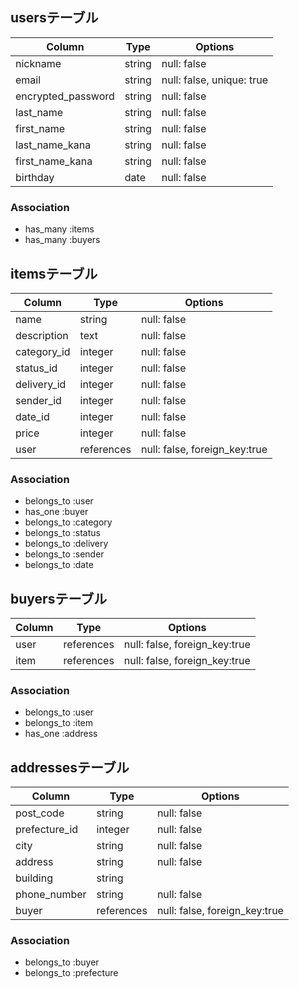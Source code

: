 ## usersテーブル

|Column            |Type  |Options                  |
|------------------|------|-------------------------|
|nickname          |string|null: false              |
|email             |string|null: false, unique: true|
|encrypted_password|string|null: false              |
|last_name         |string|null: false              |
|first_name        |string|null: false              |
|last_name_kana    |string|null: false              |
|first_name_kana   |string|null: false              |
|birthday          |date  |null: false              |

### Association
- has_many :items
- has_many :buyers

## itemsテーブル

|Column            |Type      |Options                      |
|------------------|----------|-----------------------------|
|name              |string    |null: false                  |
|description       |text      |null: false                  |
|category_id       |integer   |null: false                  |
|status_id         |integer   |null: false                  |
|delivery_id       |integer   |null: false                  |
|sender_id         |integer   |null: false                  |
|date_id           |integer   |null: false                  |
|price             |integer   |null: false                  |
|user              |references|null: false, foreign_key:true|

### Association
- belongs_to :user
- has_one :buyer
- belongs_to :category
- belongs_to :status
- belongs_to :delivery
- belongs_to :sender
- belongs_to :date

## buyersテーブル

|Column            |Type      |Options                      |
|------------------|----------|-----------------------------|
|user              |references|null: false, foreign_key:true|
|item              |references|null: false, foreign_key:true|

### Association
- belongs_to :user
- belongs_to :item
- has_one :address

## addressesテーブル

|Column            |Type      |Options                      |
|------------------|----------|-----------------------------|
|post_code         |string    |null: false                  |
|prefecture_id     |integer   |null: false                  |
|city              |string    |null: false                  |
|address           |string    |null: false                  |
|building          |string    |                             |
|phone_number      |string    |null: false                  |
|buyer             |references|null: false, foreign_key:true|

### Association
- belongs_to :buyer
- belongs_to :prefecture
